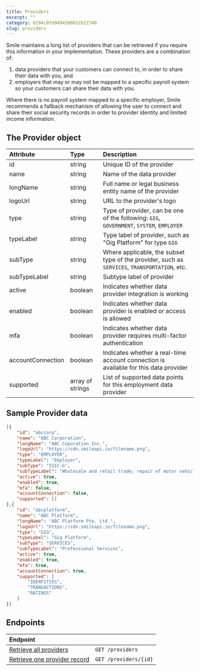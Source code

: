 ```yaml
---
title: Providers  
excerpt: ""  
category: 6294c0fd9494580032b22740  
slug: providers
---
```

Smile maintains a long list of providers that can be retrieved if you require this information in your implementation. These providers are a combination of:

1. data providers that your customers can connect to, in order to share their data with you, and
2. employers that may or may not be mapped to a specific payroll system so your customers can share their data with you.

Where there is no payroll system mapped to a specific employer, Smile recommends a fallback mechanism of allowing the user to connect and share their social security records in order to provider identity and limited income information.

## The Provider object

| Attribute         | Type             | Description                                                                                   |
| :---------------- | :--------------- | :-------------------------------------------------------------------------------------------- |
| id                | string           | Unique ID of the provider                                                                     |
| name              | string           | Name of the data provider                                                                     |
| longName          | string           | Full name or legal business entity name of the provider                                       |
| logoUrl           | string           | URL to the provider's logo                                                                    |
| type              | string           | Type of provider, can be one of the following: `GIG`, `GOVERNMENT`, `SYSTEM`, `EMPLOYER`      |
| typeLabel         | string           | Type label of provider, such as "Gig Platform" for type `GIG`                                 |
| subType           | string           | Where applicable, the subset type of the provider, such as `SERVICES`, `TRANSPORTATION`, etc. |
| subTypeLabel      | string           | Subtype label of provider                                                                     |
| active            | boolean          | Indicates whether data provider integration is working                                        |
| enabled           | boolean          | Indicates whether data provider is enabled or access is allowed                               |
| mfa               | boolean          | Indicates whether data provider requires multi-factor authentication                          |
| accountConnection | boolean          | Indicates whether a real-time account connection is available for this data provider          |
| supported         | array of strings | List of supported data points for this employment data provider                               |

## Sample Provider data

``` json
[{
    "id": "abccorp",
    "name": "ABC Corporation",
    "longName": "ABC Coporation Inc.",
    "logoUrl": "https://cdn.smileapi.io/filename.png",
    "type": "EMPLOYER",
    "typeLabel": "Employer",
    "subType": "ISIC-G",
    "subTypeLabel": "Wholesale and retail trade; repair of motor vehicles and motorcycles",
    "active": true,
    "enabled": true,
    "mfa": false,
    "accountConnection": false,
    "supported": []
},{
    "id": "abcplatform",
    "name": "ABC Platform",
    "longName": "ABC Platform Pte. Ltd.",
    "logoUrl": "https://cdn.smileapi.io/filename.png",
    "type": "GIG",
    "typeLabel": "Gig Platform",
    "subType": "SERVICES",
    "subTypeLabel": "Professional Services",
    "active": true,
    "enabled": true,
    "mfa": true,
    "accountConnection": true,
    "supported": [
        "IDENTITIES",
        "TRANSACTIONS",
        "RATINGS"
    ]
}]
```



## Endpoints

| Endpoint                                                  |                       |
| :-------------------------------------------------------- | :-------------------- |
| [Retrieve all providers](/reference/list-providers)       | `GET /providers`      |
| [Retrieve one provider record](/reference/get-provider-1) | `GET /providers/{id}` |